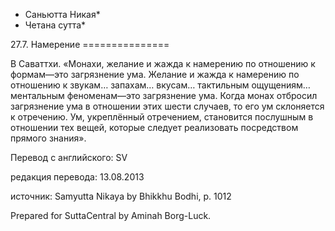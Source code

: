 * Саньютта Никая*
* Четана сутта*

27\.7\. Намерение
\=\=\=\=\=\=\=\=\=\=\=\=\=\=\=

В Саваттхи\. «Монахи, желание и жажда к намерению по отношению к формам—это загрязнение ума\. Желание и жажда к намерению по отношению к звукам… запахам… вкусам… тактильным ощущениям… ментальным феноменам—это загрязнение ума\. Когда монах отбросил загрязнение ума в отношении этих шести случаев, то его ум склоняется к отречению\. Ум, укреплённый отречением, становится послушным в отношении тех вещей, которые следует реализовать посредством прямого знания»\.

Перевод с английского: SV

редакция перевода: 13\.08\.2013

источник: Samyutta Nikaya by Bhikkhu Bodhi, p\. 1012

Prepared for SuttaCentral by Aminah Borg\-Luck\.